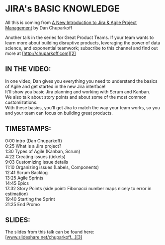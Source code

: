 # JIRA's BASIC KNOWLEDGE

All this is coming from [A New Introduction to Jira & Agile Project Management][1] by Dan Chuparkoff

Another talk in the series for Great Product Teams. If your team wants to learn more about building disruptive products, leveraging the power of data science, and exponential teamwork; subscribe to this channel and find out more at [http://chuparkoff.com][2]

## IN THE VIDEO: 
In one video, Dan gives you everything you need to understand the basics of Agile and get started in the new Jira interface!  
It'll show you basic Jira planning and working with Scrum and Kanban.  
We also talk about story points and about some of the most common customizations.  
With these basics, you'll get Jira to match the way your team works, so you and your team can focus on building great products.

## TIMESTAMPS:  
0:00 intro (Dan Chuparkoff)  
0:25 What is a Jira project?  
1:30 Types of Agile (Kanban, Scrum)  
4:22 Creating issues (tickets)  
9:03 Customizing issue details  
11:10 Organizing issues (Labels, Components)  
12:41 Scrum Backlog  
13:25 Agile Sprints  
14:45 Epics  
17:32 Story Points (side point: Fibonacci number maps nicely to error in estimation)  
19:40 Starting the Sprint  
21:25 End Promo  

## SLIDES:  
The slides from this talk can be found here:  [www.slideshare.net/chuparkoff...][3]

[1]:https://www.youtube.com/watch?v=TsG3OWTDAFY&t=808s
[2]:http://chuparkoff.com
[3]:https://www.slideshare.net/chuparkoff/a-new-introduction-to-jira-agile-product-managemen
